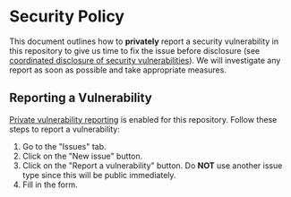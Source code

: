 # Security Policy

This document outlines how to **privately** report a security vulnerability in this repository to give us time to fix the issue before disclosure (see [coordinated disclosure of security vulnerabilities](https://docs.github.com/en/code-security/security-advisories/guidance-on-reporting-and-writing/about-coordinated-disclosure-of-security-vulnerabilities)). We will investigate any report as soon as possible and take appropriate measures.

## Reporting a Vulnerability

[Private vulnerability reporting](https://docs.github.com/en/code-security/security-advisories/guidance-on-reporting-and-writing/privately-reporting-a-security-vulnerability) is enabled for this repository. Follow these steps to report a vulnerability:

1. Go to the "Issues" tab.
2. Click on the "New issue" button.
3. Click on the "Report a vulnerability" button. Do **NOT** use another issue type since this will be public immediately.
4. Fill in the form.

